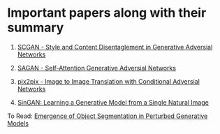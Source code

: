 # Important papers along with their summary

1) [SCGAN - Style and Content Disentaglement in Generative Adversial Networks](https://github.com/yash12khandelwal/important_papers/blob/master/SCGAN.md)

2) [SAGAN - Self-Attention Generative Adversial Networks](https://github.com/yash12khandelwal/papers_read/blob/master/SAGAN.md)

3) [pix2pix - Image to Image Translation with Conditional Adversial Networks](https://github.com/yash12khandelwal/papers_read/blob/master/pix2pix.md)

4) [SinGAN: Learning a Generative Model from a Single Natural Image](https://github.com/yash12khandelwal/papers_read/blob/master/SINGAN.md)


To Read:
[Emergence of Object Segmentation in Perturbed Generative Models](https://arxiv.org/pdf/1905.12663)
